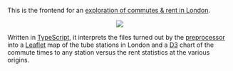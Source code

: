 This is the frontend for an [exploration of commutes & rent in London](http://andyljones.github.io/commutes-and-rent-frontend/). 

<p align="center">
<img src="http://i.imgur.com/v8VOP7o.png">
</p>

Written in [TypeScript](http://www.typescriptlang.org/), it interprets the files turned out by the [preprocessor](https://github.com/andyljones/commutes-and-rent-preprocessor) into a [Leaflet](leafletjs.com) map of the tube stations in London and a [D3](D3js.org) chart of the commute times to any station versus the rent statistics at the various origins.
